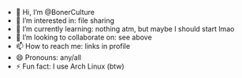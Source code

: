 - 👋 Hi, I’m @BonerCulture
- 👀 I’m interested in: file sharing
- 🌱 I’m currently learning: nothing atm, but maybe I should start lmao
- 💞️ I’m looking to collaborate on: see above
- 📫 How to reach me: links in profile
- 😄 Pronouns: any/all
- ⚡ Fun fact: I use Arch Linux (btw)

<!---
BonerCulture/BonerCulture is a ✨ special ✨ repository because its `README.md` (this file) appears on your GitHub profile.
You can click the Preview link to take a look at your changes.
--->
